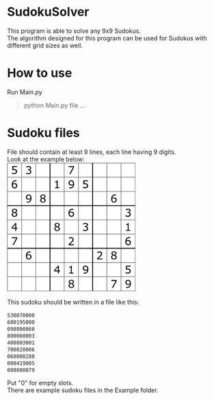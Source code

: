 # SudokuSolver
This program is able to solve any 9x9 Sudokus.</br>
The algorithm designed for this program can be used for Sudokus with different grid sizes as well.

# How to use
Run Main.py
> python Main.py file ...

# Sudoku files
File should contain at least 9 lines, each line having 9 digits.</br>
Look at the example below:</br>
<img src="/Sudoku.png" width="300">

This sudoku should be written in a file like this:
```
530070000
600195000
098000060
800060003
400803001
700020006
060000280
000419005
000080079
```

Put "0" for empty slots.</br>
There are example sudoku files in the Example folder.
